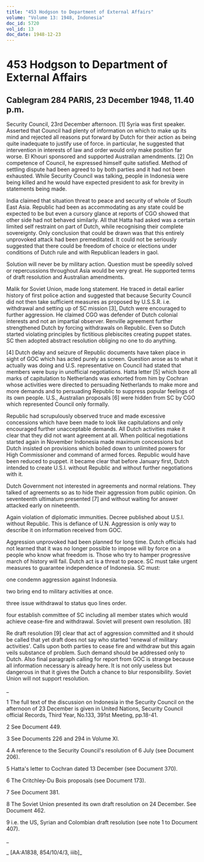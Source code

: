 ```yaml
---
title: "453 Hodgson to Department of External Affairs"
volume: "Volume 13: 1948, Indonesia"
doc_id: 5720
vol_id: 13
doc_date: 1948-12-23
---
```


# 453 Hodgson to Department of External Affairs

## Cablegram 284 PARIS, 23 December 1948, 11.40 p.m.

Security Council, 23rd December afternoon. [1] Syria was first speaker. Asserted that Council had plenty of information on which to make up its mind and rejected all reasons put forward by Dutch for their action as being quite inadequate to justify use of force. in particular, he suggested that intervention in interests of law and order would only make position far worse. El Khouri sponsored and supported Australian amendments. [2] On competence of Council, he expressed himself quite satisfied. Method of settling dispute had been agreed to by both parties and it had not been exhausted. While Security Council was talking, people in Indonesia were being killed and he would have expected president to ask for brevity in statements being made.

India claimed that situation threat to peace and security of whole of South East Asia. Republic had been as accommodating as any state could be expected to be but even a cursory glance at reports of CGO showed that other side had not behaved similarly. All that Hatta had asked was a certain limited self restraint on part of Dutch, while recognising their complete sovereignty. Only conclusion that could be drawn was that this entirely unprovoked attack had been premeditated. It could not be seriously suggested that there could be freedom of choice or elections under conditions of Dutch rule and with Republican leaders in gaol.

Solution will never be by military action. Question must be speedily solved or repercussions throughout Asia would be very great. He supported terms of draft resolution and Australian amendments.

Malik for Soviet Union, made long statement. He traced in detail earlier history of first police action and suggested that because Security Council did not then take sufficient measures as proposed by U.S.S.R. i.e. withdrawal and setting up of SC mission [3], Dutch were encouraged to further aggression. He claimed CGO was defender of Dutch colonial interests and not an impartial observer. Renville agreement further strengthened Dutch by forcing withdrawals on Republic. Even so Dutch started violating principles by fictitious plebiscites creating puppet states. SC then adopted abstract resolution obliging no one to do anything.

[4] Dutch delay and seizure of Republic documents have taken place in sight of GOC which has acted purely as screen. Question arose as to what it actually was doing and U.S. representative on Council had stated that members were busy in unofficial negotiations. Hatta letter [5] which bore all marks of capitulation to Netherlands was exhorted from him by Cochran whose activities were directed to persuading Netherlands to make more and more demands and to persuading Republic to suppress popular feelings of its own people. U.S., Australian proposals [6] were hidden from SC by CGO which represented Council only formally.

Republic had scrupulously observed truce and made excessive concessions which have been made to look like capitulations and only encouraged further unacceptable demands. All Dutch activities make it clear that they did not want agreement at all. When political negotiations started again in November Indonesia made maximum concessions but Dutch insisted on provisions which boiled down to unlimited powers for High Commissioner and command of armed forces. Republic would have been reduced to puppet. it became clear that before January first, Dutch intended to create U.S.I. without Republic and without further negotiations with it.

Dutch Government not interested in agreements and normal relations. They talked of agreements so as to hide their aggression from public opinion. On seventeenth ultimatum presented [7] and without waiting for answer attacked early on nineteenth.

Again violation of diplomatic immunities. Decree published about U.S.I. without Republic. This is defiance of U.N. Aggression is only way to describe it on information received from GOC.

Aggression unprovoked had been planned for long time. Dutch officials had not learned that it was no longer possible to impose will by force on a people who know what freedom is. Those who try to hamper progressive march of history will fail. Dutch act is a threat to peace. SC must take urgent measures to guarantee independence of Indonesia. SC must:

one condemn aggression against Indonesia.

two bring end to military activities at once.

three issue withdrawal to status quo lines order.

four establish committee of SC including all member states which would achieve cease-fire and withdrawal. Soviet will present own resolution. [8]

Re draft resolution [9] clear that act of aggression committed and it should be called that yet draft does not say who started 'renewal of military activities'. Calls upon both parties to cease fire and withdraw but this again veils substance of problem. Such demand should be addressed only to Dutch. Also final paragraph calling for report from GOC is strange because all information necessary is already here. It is not only useless but dangerous in that it gives the Dutch a chance to blur responsibility. Soviet Union will not support resolution.

_

1 The full text of the discussion on Indonesia in the Security Council on the afternoon of 23 December is given in United Nations, Security Council official Records, Third Year, No.133, 391st Meeting, pp.18-41.

2 See Document 449.

3 See Documents 226 and 294 in Volume XI.

4 A reference to the Security Council's resolution of 6 July (see Document 206).

5 Hatta's letter to Cochran dated 13 December (see Document 370).

6 The Critchley-Du Bois proposals (see Document 173).

7 See Document 381.

8 The Soviet Union presented its own draft resolution on 24 December. See Document 462.

9 i.e. the US, Syrian and Colombian draft resolution (see note 1 to Document 407).

_

_ [AA:A1838, 854/10/4/3, iiib]_
